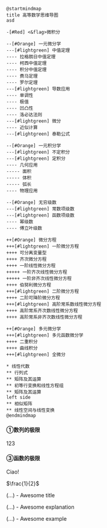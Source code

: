 
```plantuml
@startmindmap
title 高等数学思维导图
asd

-[#Red] <&flag>微积分

--[#Orange] 一元微分学
---[#lightgreen] 中值定理
---- 拉格朗日中值定理
---- 柯西中值定理
---- 积分中值定理
---- 费马定理
---- 罗尔定理
---[#lightgreen] 导数应用
---- 单调性
---- 极值
---- 凹凸性
---- 洛必达法则
---[#lightgreen] 微分
---- 近似计算
---[#lightgreen] 泰勒公式

--[#Orange] 一元积分学
---[#lightgreen] 不定积分
---[#lightgreen] 定积分
---- 几何应用
----- 面积
----- 体积
----- 弧长
---- 物理应用

--[#Orange] 无穷级数
---[#lightgreen] 常数项级数
---[#lightgreen] 函数项级数
---- 幂级数
---- 傅立叶级数

++[#Orange] 微分方程
+++[#lightgreen] 一阶微分方程
++++ 可分离变量型
++++ 齐次微分方程
++++ 一阶线性微分方程
+++++ 一阶齐次线性微分方程
+++++ 一阶非齐次线性微分方程
++++ 伯努利微分方程
+++[#lightgreen] 二阶微分方程
++++ 二阶可降阶微分方程
+++[#lightgreen] 高阶常系数线性微分方程
++++ 高阶常系齐次数线性微分方程
++++ 高阶常系非齐次数线性微分方程

++[#Orange] 多元微分学
+++[#lightgreen] 多元函数微分学
++++ 二重积分
++++ 曲线积分
+++[#lightgreen] 全微分

* 线性代数
** 行列式
** 矩阵及其运算
** 初等行变换和线性方程组
** 矩阵及其运算
left side
** 相似矩阵
** 线性空间与线性变换
@endmindmap
```





<!-- tabs:start -->
#### **①数列的极限**

<!-- panels:start -->
123
<!-- panels:end -->

#### ③函数的极限

Ciao!

<!-- tabs:end -->

$\frac{1}{2}$


<!-- panels:start -->
<!-- div:title-panel -->

  (...) - Awesome title

<!-- div:left-panel -->

  (...) - Awesome explanation

<!-- div:right-panel -->


  (...) - Awesome example

<!-- panels:end -->

